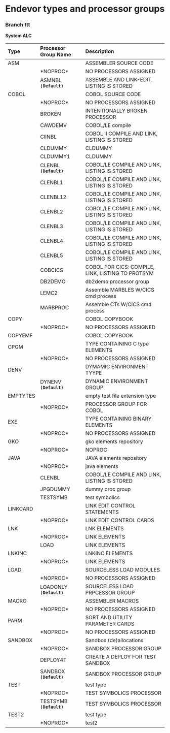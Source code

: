 # **Endevor types and processor groups**
### Branch **ttt**
**System ALC**  
  
| Type | Processor Group Name | Description   |  
| :----- | :----- | :----- |  
| ASM |  | ASSEMBLER SOURCE CODE |  
|  | \*NOPROC\* | NO PROCESSORS ASSIGNED |  
|  | ASMNBL __`(Default)`__ | ASSEMBLE AND LINK-EDIT, LISTING IS STORED |  
| COBOL |  | COBOL SOURCE CODE |  
|  | \*NOPROC\* | NO PROCESSORS ASSIGNED |  
|  | BROKEN | INTENTIONALLY BROKEN PROCESSOR |  
|  | CAWDEMV | COBOL/LE compile |  
|  | CIINBL | COBOL II COMPILE AND LINK, LISTING IS STORED |  
|  | CLDUMMY | CLDUMMY |  
|  | CLDUMMY1 | CLDUMMY |  
|  | CLENBL __`(Default)`__ | COBOL/LE COMPILE AND LINK, LISTING IS STORED |  
|  | CLENBL1 | COBOL/LE COMPILE AND LINK, LISTING IS STORED |  
|  | CLENBL12 | COBOL/LE COMPILE AND LINK, LISTING IS STORED |  
|  | CLENBL2 | COBOL/LE COMPILE AND LINK, LISTING IS STORED |  
|  | CLENBL3 | COBOL/LE COMPILE AND LINK, LISTING IS STORED |  
|  | CLENBL4 | COBOL/LE COMPILE AND LINK, LISTING IS STORED |  
|  | CLENBL5 | COBOL/LE COMPILE AND LINK, LISTING IS STORED |  
|  | COBCICS | COBOL FOR CICS: COMPILE, LINK, LISTING TO PROTSYM |  
|  | DB2DEMO | db2demo processor group |  
|  | LEMC2 | Assemble MARBLES W/CICS cmd process |  
|  | MARBPROC | Assemble CTs W/CICS cmd process |  
| COPY |  | COBOL COPYBOOK |  
|  | \*NOPROC\* | NO PROCESSORS ASSIGNED |  
| COPYEMF |  | COBOL COPYBOOK |  
| CPGM |  | TYPE CONTAINING C type ELEMENTS |  
|  | \*NOPROC\* | NO PROCESSORS ASSIGNED |  
| DENV |  | DYMAMIC ENVIRONMENT TYYPE |  
|  | DYNENV __`(Default)`__ | DYNAMIC ENVIRONMENT GROUP |  
| EMPTYTES |  | empty test file extension type |  
|  | \*NOPROC\* | PROCESSOR GROUP FOR COBOL |  
| EXE |  | TYPE CONTAINING BINARY ELEMENTS |  
|  | \*NOPROC\* | NO PROCESSORS ASSIGNED |  
| GKO |  | gko elements repository |  
|  | \*NOPROC\* | NOPROC |  
| JAVA |  | JAVA elements repository |  
|  | \*NOPROC\* | java elements |  
|  | CLENBL | COBOL/LE COMPILE AND LINK, LISTING IS STORED |  
|  | JPGDUMMY | dummy proc group |  
|  | TESTSYMB | test symbolics |  
| LINKCARD |  | LINK EDIT CONTROL STATEMENTS |  
|  | \*NOPROC\* | LINK EDIT CONTROL CARDS |  
| LNK |  | LNK ELEMENTS |  
|  | \*NOPROC\* | LINK ELEMENTS |  
|  | LOAD | LINK ELEMENTS |  
| LNKINC |  | LNKINC ELEMENTS |  
|  | \*NOPROC\* | LINK ELEMENTS |  
| LOAD |  | SOURCELESS LOAD MODULES |  
|  | \*NOPROC\* | NO PROCESSORS ASSIGNED |  
|  | LOADONLY __`(Default)`__ | SOURCELESS LOAD PRPCESSOR GROUP |  
| MACRO |  | ASSEMBLER MACROS |  
|  | \*NOPROC\* | NO PROCESSORS ASSIGNED |  
| PARM |  | SORT AND UTILITY PARAMETER CARDS |  
|  | \*NOPROC\* | NO PROCESSORS ASSIGNED |  
| SANDBOX |  | Sandbox (de)allocations |  
|  | \*NOPROC\* | SANDBOX PROCESSOR GROUP |  
|  | DEPLOY4T | CREATE A DEPLOY FOR TEST SANDBOX |  
|  | SANDBOX __`(Default)`__ | SANDBOX PROCESSOR GROUP |  
| TEST |  | test type |  
|  | \*NOPROC\* | TEST SYMBOLICS PROCESSOR |  
|  | TESTSYMB __`(Default)`__ | TEST SYMBOLICS PROCESSOR |  
| TEST2 |  | test type |  
|  | \*NOPROC\* | test2 |  


